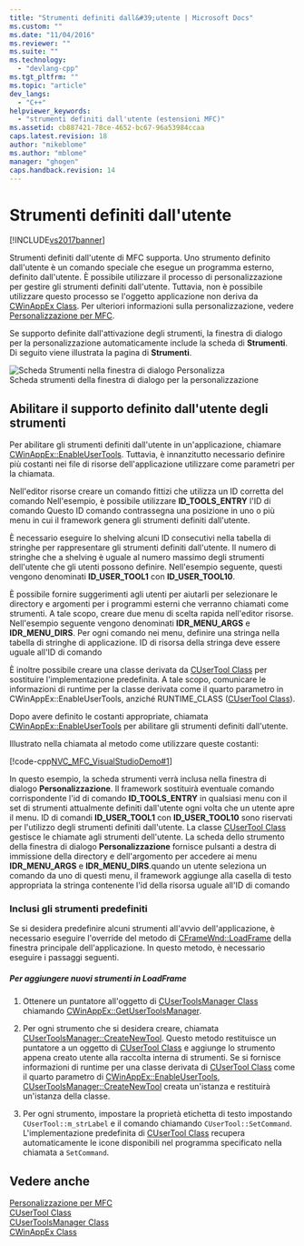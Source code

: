 ```yaml
---
title: "Strumenti definiti dall&#39;utente | Microsoft Docs"
ms.custom: ""
ms.date: "11/04/2016"
ms.reviewer: ""
ms.suite: ""
ms.technology: 
  - "devlang-cpp"
ms.tgt_pltfrm: ""
ms.topic: "article"
dev_langs: 
  - "C++"
helpviewer_keywords: 
  - "strumenti definiti dall'utente (estensioni MFC)"
ms.assetid: cb887421-78ce-4652-bc67-96a53984ccaa
caps.latest.revision: 18
author: "mikeblome"
ms.author: "mblome"
manager: "ghogen"
caps.handback.revision: 14
---
```

# Strumenti definiti dall&#39;utente
[!INCLUDE[vs2017banner](../assembler/inline/includes/vs2017banner.md)]

Strumenti definiti dall'utente di MFC supporta.  Uno strumento definito dall'utente è un comando speciale che esegue un programma esterno, definito dall'utente.  È possibile utilizzare il processo di personalizzazione per gestire gli strumenti definiti dall'utente.  Tuttavia, non è possibile utilizzare questo processo se l'oggetto applicazione non deriva da [CWinAppEx Class](../mfc/reference/cwinappex-class.md).  Per ulteriori informazioni sulla personalizzazione, vedere [Personalizzazione per MFC](../mfc/customization-for-mfc.md).  
  
 Se supporto definite dall'attivazione degli strumenti, la finestra di dialogo per la personalizzazione automaticamente include la scheda di **Strumenti**.  Di seguito viene illustrata la pagina di **Strumenti**.  
  
 ![Scheda Strumenti nella finestra di dialogo Personalizza](../mfc/media/custdialogboxtoolstab.png "CustDialogBoxToolsTab")  
Scheda strumenti della finestra di dialogo per la personalizzazione  
  
## Abilitare il supporto definito dall'utente degli strumenti  
 Per abilitare gli strumenti definiti dall'utente in un'applicazione, chiamare [CWinAppEx::EnableUserTools](../Topic/CWinAppEx::EnableUserTools.md).  Tuttavia, è innanzitutto necessario definire più costanti nei file di risorse dell'applicazione utilizzare come parametri per la chiamata.  
  
 Nell'editor risorse creare un comando fittizi che utilizza un ID corretta del comando  Nell'esempio, è possibile utilizzare **ID\_TOOLS\_ENTRY** l'ID di comando  Questo ID comando contrassegna una posizione in uno o più menu in cui il framework genera gli strumenti definiti dall'utente.  
  
 È necessario eseguire lo shelving alcuni ID consecutivi nella tabella di stringhe per rappresentare gli strumenti definiti dall'utente.  Il numero di stringhe che a shelving è uguale al numero massimo degli strumenti dell'utente che gli utenti possono definire.  Nell'esempio seguente, questi vengono denominati **ID\_USER\_TOOL1** con **ID\_USER\_TOOL10**.  
  
 È possibile fornire suggerimenti agli utenti per aiutarli per selezionare le directory e argomenti per i programmi esterni che verranno chiamati come strumenti.  A tale scopo, creare due menu di scelta rapida nell'editor risorse.  Nell'esempio seguente vengono denominati **IDR\_MENU\_ARGS** e **IDR\_MENU\_DIRS**.  Per ogni comando nei menu, definire una stringa nella tabella di stringhe di applicazione.  ID di risorsa della stringa deve essere uguale all'ID di comando  
  
 È inoltre possibile creare una classe derivata da [CUserTool Class](../mfc/reference/cusertool-class.md) per sostituire l'implementazione predefinita.  A tale scopo, comunicare le informazioni di runtime per la classe derivata come il quarto parametro in CWinAppEx::EnableUserTools, anziché RUNTIME\_CLASS \([CUserTool Class](../mfc/reference/cusertool-class.md)\).  
  
 Dopo avere definito le costanti appropriate, chiamata [CWinAppEx::EnableUserTools](../Topic/CWinAppEx::EnableUserTools.md) per abilitare gli strumenti definiti dall'utente.  
  
 Illustrato nella chiamata al metodo come utilizzare queste costanti:  
  
 [!code-cpp[NVC_MFC_VisualStudioDemo#1](../mfc/codesnippet/CPP/user-defined-tools_1.cpp)]  
  
 In questo esempio, la scheda strumenti verrà inclusa nella finestra di dialogo **Personalizzazione**.  Il framework sostituirà eventuale comando corrispondente l'id di comando **ID\_TOOLS\_ENTRY** in qualsiasi menu con il set di strumenti attualmente definiti dall'utente ogni volta che un utente apre il menu.  ID di comandi **ID\_USER\_TOOL1** con **ID\_USER\_TOOL10** sono riservati per l'utilizzo degli strumenti definiti dall'utente.  La classe [CUserTool Class](../mfc/reference/cusertool-class.md) gestisce le chiamate agli strumenti dell'utente.  La scheda dello strumento della finestra di dialogo **Personalizzazione** fornisce pulsanti a destra di immissione della directory e dell'argomento per accedere ai menu **IDR\_MENU\_ARGS** e **IDR\_MENU\_DIRS**.quando un utente seleziona un comando da uno di questi menu, il framework aggiunge alla casella di testo appropriata la stringa contenente l'id della risorsa uguale all'ID di comando  
  
### Inclusi gli strumenti predefiniti  
 Se si desidera predefinire alcuni strumenti all'avvio dell'applicazione, è necessario eseguire l'override del metodo di [CFrameWnd::LoadFrame](../Topic/CFrameWnd::LoadFrame.md) della finestra principale dell'applicazione.  In questo metodo, è necessario eseguire i passaggi seguenti.  
  
##### Per aggiungere nuovi strumenti in LoadFrame  
  
1.  Ottenere un puntatore all'oggetto di [CUserToolsManager Class](../mfc/reference/cusertoolsmanager-class.md) chiamando [CWinAppEx::GetUserToolsManager](../Topic/CWinAppEx::GetUserToolsManager.md).  
  
2.  Per ogni strumento che si desidera creare, chiamata [CUserToolsManager::CreateNewTool](../Topic/CUserToolsManager::CreateNewTool.md).  Questo metodo restituisce un puntatore a un oggetto di [CUserTool Class](../mfc/reference/cusertool-class.md) e aggiunge lo strumento appena creato utente alla raccolta interna di strumenti.  Se si fornisce informazioni di runtime per una classe derivata di [CUserTool Class](../mfc/reference/cusertool-class.md) come il quarto parametro di [CWinAppEx::EnableUserTools](../Topic/CWinAppEx::EnableUserTools.md), [CUserToolsManager::CreateNewTool](../Topic/CUserToolsManager::CreateNewTool.md) creata un'istanza e restituirà un'istanza della classe.  
  
3.  Per ogni strumento, impostare la proprietà etichetta di testo impostando `CUserTool::m_strLabel` e il comando chiamando `CUserTool::SetCommand`.  L'implementazione predefinita di [CUserTool Class](../mfc/reference/cusertool-class.md) recupera automaticamente le icone disponibili nel programma specificato nella chiamata a `SetCommand`.  
  
## Vedere anche  
 [Personalizzazione per MFC](../mfc/customization-for-mfc.md)   
 [CUserTool Class](../mfc/reference/cusertool-class.md)   
 [CUserToolsManager Class](../mfc/reference/cusertoolsmanager-class.md)   
 [CWinAppEx Class](../mfc/reference/cwinappex-class.md)